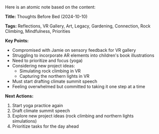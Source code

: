Here is an atomic note based on the content:

**Title:** Thoughts Before Bed (2024-10-10)

**Tags:** Reflections, VR Gallery, Art, Legacy, Gardening, Connection, Rock Climbing, Mindfulness, Priorities

**Key Points:**

* Compromised with Jamie on sensory feedback for VR gallery
* Struggling to incorporate AR elements into children's book illustrations
* Need to prioritize and focus (yoga)
* Considering new project ideas:
	+ Simulating rock climbing in VR
	+ Capturing the northern lights in VR
* Must start drafting climate summit speech
* Feeling overwhelmed but committed to taking it one step at a time

**Next Actions:**

1. Start yoga practice again
2. Draft climate summit speech
3. Explore new project ideas (rock climbing and northern lights simulations)
4. Prioritize tasks for the day ahead